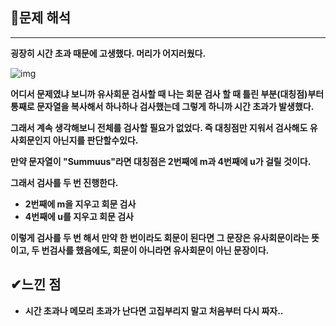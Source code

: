 ## **🔎문제 해석**

---

**굉장히 시간 초과 때문에 고생했다. 머리가 어지러웠다.**

![img](https://user-images.githubusercontent.com/99114456/192241732-6e06d751-8016-46c3-b65f-84fcb7c84702.png)


**어디서 문제였냐 보니까 유사회문 검사할 때 나는 회문 검사 할 때 틀린 부분(대칭점)부터 통째로 문자열을 복사해서 하나하나 검사했는데 그렇게 하니까 시간 초과가 발생했다.**

**그래서 계속 생각해보니 전체를 검사할 필요가 없었다. 즉 대칭점만 지워서 검사해도 유사회문인지 아닌지를 판단할수있다.**

**만약 문자열이 "Summuus"라면 대칭점은 2번째에 m과 4번째에 u가 걸릴 것이다.**

**그래서 검사를 두 번 진행한다.**

-   **2번째에 m을 지우고 회문 검사**
-   **4번째에 u를 지우고 회문 검사**

**이렇게 검사를 두 번 해서 만약 한 번이라도 회문이 된다면 그 문장은 유사회문이라는 뜻이고, 두 번검사를 했음에도, 회문이 아니라면 유사회문이 아닌 문장이다.**


## **✔느낀 점**

-   **시간 초과나 메모리 초과가 난다면 고집부리지 말고 처음부터 다시 짜자..**
